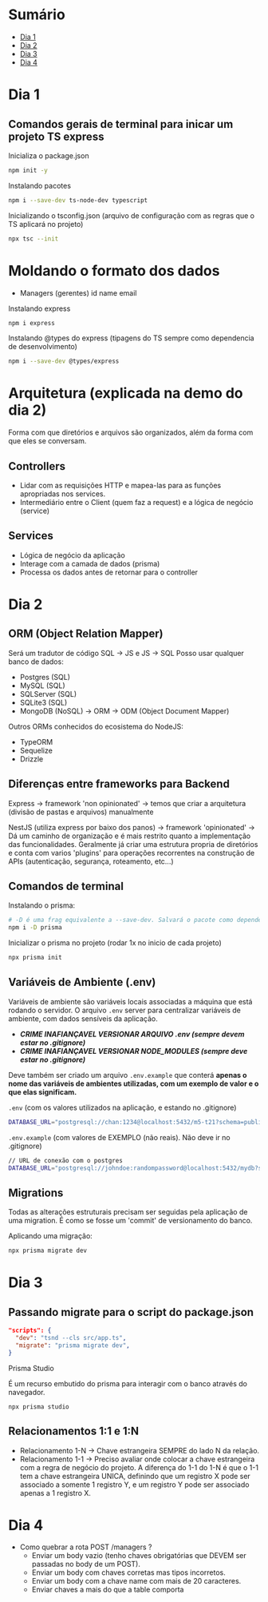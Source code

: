 # Sumário

- [Dia 1](#dia-1)
- [Dia 2](#dia-2)
- [Dia 3](#dia-3)
- [Dia 4](#dia-4)

# Dia 1

## Comandos gerais de terminal para inicar um projeto TS express

Inicializa o package.json

```bash
npm init -y
```

Instalando pacotes

```bash
npm i --save-dev ts-node-dev typescript
```

Inicializando o tsconfig.json (arquivo de configuração com as regras que o TS aplicará no projeto)

```bash
npx tsc --init
```

# Moldando o formato dos dados

- Managers (gerentes)
  id
  name
  email

Instalando express

```bash
npm i express
```

Instalando @types do express (tipagens do TS sempre como dependencia de desenvolvimento)

```bash
npm i --save-dev @types/express
```

# Arquitetura (explicada na demo do dia 2)

Forma com que diretórios e arquivos são organizados, além da forma com que eles se conversam.

## Controllers

- Lidar com as requisições HTTP e mapea-las para as funções apropriadas nos services.
- Intermediário entre o Client (quem faz a request) e a lógica de negócio (service)

## Services

- Lógica de negócio da aplicação
- Interage com a camada de dados (prisma)
- Processa os dados antes de retornar para o controller

# Dia 2

## ORM (Object Relation Mapper)

Será um tradutor de código SQL -> JS e JS -> SQL
Posso usar qualquer banco de dados:

- Postgres (SQL)
- MySQL (SQL)
- SQLServer (SQL)
- SQLite3 (SQL)
- MongoDB (NoSQL) -> ORM -> ODM (Object Document Mapper)

Outros ORMs conhecidos do ecosistema do NodeJS:

- TypeORM
- Sequelize
- Drizzle

## Diferenças entre frameworks para Backend

Express -> framework 'non opinionated' -> temos que criar a arquitetura (divisão de pastas e arquivos) manualmente

NestJS (utiliza express por baixo dos panos) -> framework 'opinionated' -> Dá um caminho de organização e é mais restrito quanto a implementação das funcionalidades. Geralmente já criar uma estrutura propria de diretórios e conta com varios 'plugins' para operações recorrentes na construção de APIs (autenticação, segurança, roteamento, etc...)

## Comandos de terminal

Instalando o prisma:

```bash
# -D é uma frag equivalente a --save-dev. Salvará o pacote como dependencia de desenvolvimento
npm i -D prisma
```

Inicializar o prisma no projeto (rodar 1x no inicio de cada projeto)

```bash
npx prisma init
```

## Variáveis de Ambiente (.env)

Variáveis de ambiente são variáveis locais associadas a máquina que está rodando o servidor.
O arquivo `.env` server para centralizar variáveis de ambiente, com dados sensíveis da aplicação.

- **_CRIME INAFIANÇAVEL VERSIONAR ARQUIVO .env (sempre devem estar no .gitignore)_**
- **_CRIME INAFIANÇAVEL VERSIONAR NODE_MODULES (sempre deve estar no .gitignore)_**

Deve também ser criado um arquivo `.env.example` que conterá **apenas o nome das variáveis de ambientes utilizadas, com um exemplo de valor e o que elas significam.**

`.env` (com os valores utilizados na aplicação, e estando no .gitignore)

```bash
DATABASE_URL="postgresql://chan:1234@localhost:5432/m5-t21?schema=public"
```

`.env.example` (com valores de EXEMPLO (não reais). Não deve ir no .gitignore)

```bash
// URL de conexão com o postgres
DATABASE_URL="postgresql://johndoe:randompassword@localhost:5432/mydb?schema=public"
```

## Migrations

Todas as alterações estruturais precisam ser seguidas pela aplicação de uma migration. É como se fosse um 'commit' de versionamento do banco.

Aplicando uma migração:

```bash
npx prisma migrate dev
```

# Dia 3

## Passando migrate para o script do package.json

```json
"scripts": {
  "dev": "tsnd --cls src/app.ts",
  "migrate": "prisma migrate dev",
}
```

Prisma Studio

É um recurso embutido do prisma para interagir com o banco através do navegador.

```
npx prisma studio
```

## Relacionamentos 1:1 e 1:N

- Relacionamento 1-N -> Chave estrangeira SEMPRE do lado N da relação.
- Relacionamento 1-1 -> Preciso avaliar onde colocar a chave estrangeira com a
  regra de negócio do projeto. A diferença do 1-1 do 1-N é que o 1-1 tem a chave estrangeira
  UNICA, definindo que um registro X pode ser associado a somente 1 registro Y, e um registro Y pode
  ser associado apenas a 1 registro X.

# Dia 4

- Como quebrar a rota POST /managers ?
  - Enviar um body vazio (tenho chaves obrigatórias que DEVEM ser passadas no body de um POST).
  - Enviar um body com chaves corretas mas tipos incorretos.
  - Enviar um body com a chave name com mais de 20 caracteres.
  - Enviar chaves a mais do que a table comporta
